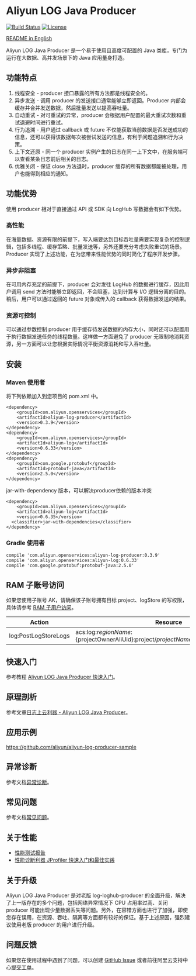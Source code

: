 # Aliyun LOG Java Producer

[![Build Status](https://travis-ci.org/aliyun/aliyun-log-producer-java.svg?branch=master)](https://travis-ci.org/aliyun/aliyun-log-producer-java)
[![License](https://img.shields.io/badge/license-Apache2.0-blue.svg)](/LICENSE)

[README in English](/README_EN.md)

Aliyun LOG Java Producer 是一个易于使用且高度可配置的 Java 类库，专门为运行在大数据、高并发场景下的 Java 应用量身打造。

## 功能特点
1. 线程安全 - producer 接口暴露的所有方法都是线程安全的。
2. 异步发送 - 调用 producer 的发送接口通常能够立即返回。Producer 内部会缓存并合并发送数据，然后批量发送以提高吞吐量。
3. 自动重试 - 对可重试的异常，producer 会根据用户配置的最大重试次数和重试退避时间进行重试。
4. 行为追溯 - 用户通过 callback 或 future 不仅能获取当前数据是否发送成功的信息，还可以获得该数据每次被尝试发送的信息，有利于问题追溯和行为决策。
5. 上下文还原 - 同一个 producer 实例产生的日志在同一上下文中，在服务端可以查看某条日志前后相关的日志。
6. 优雅关闭 - 保证 close 方法退时，producer 缓存的所有数据都能被处理，用户也能得到相应的通知。

## 功能优势

使用 producer 相对于直接通过 API 或 SDK 向 LogHub 写数据会有如下优势。

### 高性能
在海量数据、资源有限的前提下，写入端要达到目标吞吐量需要实现复杂的控制逻辑，包括多线程、缓存策略、批量发送等，另外还要充分考虑失败重试的场景。Producer 实现了上述功能，在为您带来性能优势的同时简化了程序开发步骤。

### 异步非阻塞
在可用内存充足的前提下，producer 会对发往 LogHub 的数据进行缓存，因此用户调用 send 方法时能够立即返回，不会阻塞，达到计算与 I/O 逻辑分离的目的。稍后，用户可以通过返回的 future 对象或传入的 callback 获得数据发送的结果。

### 资源可控制
可以通过参数控制 producer 用于缓存待发送数据的内存大小，同时还可以配置用于执行数据发送任务的线程数量。这样做一方面避免了 producer 无限制地消耗资源，另一方面可以让您根据实际情况平衡资源消耗和写入吞吐量。

## 安装

### Maven 使用者
将下列依赖加入到您项目的 pom.xml 中。
```
<dependency>
    <groupId>com.aliyun.openservices</groupId>
    <artifactId>aliyun-log-producer</artifactId>
    <version>0.3.9</version>
</dependency>
<dependency>
    <groupId>com.aliyun.openservices</groupId>
    <artifactId>aliyun-log</artifactId>
    <version>0.6.33</version>
</dependency>
<dependency>
    <groupId>com.google.protobuf</groupId>
    <artifactId>protobuf-java</artifactId>
    <version>2.5.0</version>
</dependency>
```

jar-with-dependency 版本，可以解决producer依赖的版本冲突
```
<dependency>
    <groupId>com.aliyun.openservices</groupId>
    <artifactId>aliyun-log</artifactId>
    <version>0.6.35</version>
  <classifier>jar-with-dependencies</classifier>
</dependency>
```

### Gradle 使用者
```
compile 'com.aliyun.openservices:aliyun-log-producer:0.3.9'
compile 'com.aliyun.openservices:aliyun-log:0.6.33'
compile 'com.google.protobuf:protobuf-java:2.5.0'
```

## RAM 子账号访问
如果您使用子账号 AK，请确保该子账号拥有目标 project、logStore 的写权限，具体请参考 [RAM 子用户访问](https://help.aliyun.com/document_detail/29049.html)。

| Action | Resource |
|---|---|
| log:PostLogStoreLogs | acs:log:${regionName}:${projectOwnerAliUid}:project/${projectName}/logstore/${logstoreName} |

## 快速入门

参考教程 [Aliyun LOG Java Producer 快速入门](https://yq.aliyun.com/articles/682761)。

## 原理剖析

参考文章[日志上云利器 - Aliyun LOG Java Producer](https://yq.aliyun.com/articles/682762)。

## 应用示例

https://github.com/aliyun/aliyun-log-producer-sample

## 异常诊断

参考文档[异常诊断](/DIAGNOSIS_CN.md)。

## 常见问题

参考文档[常见问题](/FAQ_CN.md)。

## 关于性能

* [性能测试报告](/PERFORMANCE_CN.md)
* [性能诊断利器 JProfiler 快速入门和最佳实践](https://yq.aliyun.com/articles/684776)

## 关于升级

Aliyun LOG Java Producer 是对老版 log-loghub-producer 的全面升级，解决了上一版存在的多个问题，包括网络异常情况下 CPU 占用率过高、关闭 producer 可能出现少量数据丢失等问题。另外，在容错方面也进行了加强，即使您存在误用，在资源、吞吐、隔离等方面都有较好的保证。基于上述原因，强烈建议使用老版 producer 的用户进行升级。

## 问题反馈
如果您在使用过程中遇到了问题，可以创建 [GitHub Issue](https://github.com/aliyun/aliyun-log-producer/issues) 或者前往阿里云支持中心[提交工单](https://workorder.console.aliyun.com/#/ticket/createIndex)。
